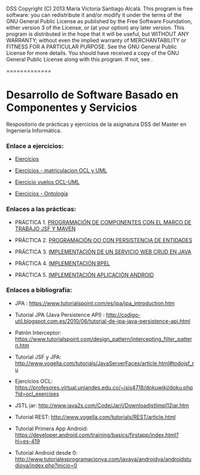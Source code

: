 DSS Copyright (C) 2013 María Victoria Santiago Alcalá. This program is free software: you can redistribute it and/or modify it under the terms of the GNU General Public License as published by the Free Software Foundation, either version 3 of the License, or (at your option) any later version. This program is distributed in the hope that it will be useful, but WITHOUT ANY WARRANTY; without even the implied warranty of MERCHANTABILITY or FITNESS FOR A PARTICULAR PURPOSE. See the GNU General Public License for more details. You should have received a copy of the GNU General Public License along with this program. If not, see .

=============
# Desarrollo de Software Basado en Componentes y Servicios

Respositorio de prácticas y ejercicios de la asignatura DSS del Master en Ingeniería Informática.

### Enlace a ejercicios:

- [Ejercicios](https://github.com/STiago/DSS/tree/master/ejercicios)

- [Ejercicios - matriculacion OCL y UML](https://github.com/STiago/DSS/tree/master/ejercicios/OCL_UML)

- [Ejercicio vuelos OCL-UML](https://github.com/STiago/DSS/blob/master/ejercicios/OCL_UML/ejercicio_ocl_vuelos.pdf) 

- [Ejercicios - Ontología](https://github.com/STiago/DSS/tree/master/ejercicios/Ontologia)


### Enlaces a las prácticas:

- PRÁCTICA 1. [PROGRAMACIÓN DE COMPONENTES CON EL MARCO DE TRABAJO JSF Y MAVEN](https://github.com/STiago/DSS/tree/master/practica1)

- PRÁCTICA 2. [PROGRAMACIÓN OO CON PERSISTENCIA DE ENTIDADES](https://github.com/STiago/DSS/tree/master/practica2)

- PRÁCTICA 3. [IMPLEMENTACIÓN DE UN SERVICIO WEB CRUD EN JAVA](https://github.com/STiago/DSS/tree/master/practica3)

- PRÁCTICA 4. [IMPLEMENTACIÓN BPEL](https://github.com/STiago/DSS/tree/master/practica4)

- PRÁCTICA 5. [IMPLEMENTACIÓN APLICACIÓN ANDROID](https://github.com/STiago/DSS/tree/master/practica5)


### Enlaces a bibliografía:

- JPA : https://www.tutorialspoint.com/es/jpa/jpa_introduction.htm
- Tutorial JPA (Java Persistence API) : http://codigo-util.blogspot.com.es/2010/06/tutorial-de-jpa-java-persistence-api.html
- Patrón Interceptor: https://www.tutorialspoint.com/design_pattern/intercepting_filter_pattern.htm
- Tutorial JSF y JPA: http://www.vogella.com/tutorials/JavaServerFaces/article.html#todojsf_ru
- Ejercicios OCL: https://profesores.virtual.uniandes.edu.co/~isis4718/dokuwiki/doku.php?id=ocl_exercises
- JSTL jar: http://www.java2s.com/Code/Jar/j/Downloadjstlimpl12jar.htm

- Tutorial REST: http://www.vogella.com/tutorials/REST/article.html

- Tutorial Primera App Android: https://developer.android.com/training/basics/firstapp/index.html?hl=es-419

- Tutorial Android desde 0: http://www.tutorialesprogramacionya.com/javaya/androidya/androidstudioya/index.php?inicio=0
